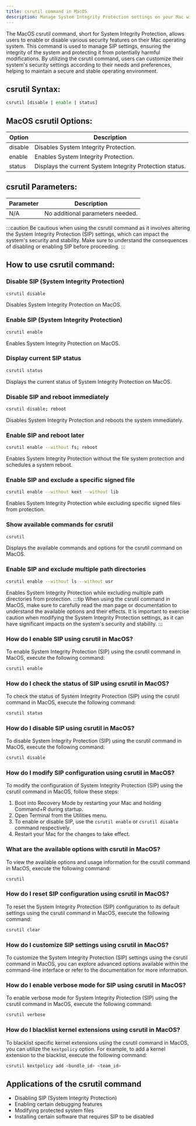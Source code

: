 ```yaml
---
title: csrutil command in MacOS
description: Manage System Integrity Protection settings on your Mac with the csrutil command. Enable or disable SIP to customize your system security.
---
```


The MacOS csrutil command, short for System Integrity Protection, allows users to enable or disable various security features on their Mac operating system. This command is used to manage SIP settings, ensuring the integrity of the system and protecting it from potentially harmful modifications. By utilizing the csrutil command, users can customize their system's security settings according to their needs and preferences, helping to maintain a secure and stable operating environment.
## csrutil Syntax:
```bash
csrutil [disable | enable | status]
```

## MacOS csrutil Options:
| Option  | Description                            |
|---------|----------------------------------------|
| disable | Disables System Integrity Protection.  |
| enable  | Enables System Integrity Protection.   |
| status  | Displays the current System Integrity Protection status. |

## csrutil Parameters:
| Parameter | Description                       |
|-----------|-----------------------------------|
| N/A       | No additional parameters needed.  |

:::caution
Be cautious when using the csrutil command as it involves altering the System Integrity Protection (SIP) settings, which can impact the system's security and stability. Make sure to understand the consequences of disabling or enabling SIP before proceeding.
:::
## How to use csrutil command:
### Disable SIP (System Integrity Protection)
```bash
csrutil disable
```
Disables System Integrity Protection on MacOS.

### Enable SIP (System Integrity Protection)
```bash
csrutil enable
```
Enables System Integrity Protection on MacOS.

### Display current SIP status
```bash
csrutil status
```
Displays the current status of System Integrity Protection on MacOS.

### Disable SIP and reboot immediately
```bash
csrutil disable; reboot
```
Disables System Integrity Protection and reboots the system immediately.

### Enable SIP and reboot later
```bash
csrutil enable --without fs; reboot
```
Enables System Integrity Protection without the file system protection and schedules a system reboot.

### Enable SIP and exclude a specific signed file
```bash
csrutil enable --without kext --without lib
```
Enables System Integrity Protection while excluding specific signed files from protection.

### Show available commands for csrutil
```bash
csrutil
```
Displays the available commands and options for the csrutil command on MacOS.

### Enable SIP and exclude multiple path directories
```bash
csrutil enable --without ls --without usr
```
Enables System Integrity Protection while excluding multiple path directories from protection.
:::tip
When using the csrutil command in MacOS, make sure to carefully read the man page or documentation to understand the available options and their effects. It is important to exercise caution when modifying the System Integrity Protection settings, as it can have significant impacts on the system's security and stability.
:::

### How do I enable SIP using csrutil in MacOS?
To enable System Integrity Protection (SIP) using the csrutil command in MacOS, execute the following command:
```bash
csrutil enable
```

### How do I check the status of SIP using csrutil in MacOS?
To check the status of System Integrity Protection (SIP) using the csrutil command in MacOS, execute the following command:
```bash
csrutil status
```

### How do I disable SIP using csrutil in MacOS?
To disable System Integrity Protection (SIP) using the csrutil command in MacOS, execute the following command:
```bash
csrutil disable
```

### How do I modify SIP configuration using csrutil in MacOS?
To modify the configuration of System Integrity Protection (SIP) using the csrutil command in MacOS, follow these steps:
1. Boot into Recovery Mode by restarting your Mac and holding Command+R during startup.
2. Open Terminal from the Utilities menu.
3. To enable or disable SIP, use the `csrutil enable` or `csrutil disable` command respectively.
4. Restart your Mac for the changes to take effect.

### What are the available options with csrutil in MacOS?
To view the available options and usage information for the csrutil command in MacOS, execute the following command:
```bash
csrutil
```

### How do I reset SIP configuration using csrutil in MacOS?
To reset the System Integrity Protection (SIP) configuration to its default settings using the csrutil command in MacOS, execute the following command:
```bash
csrutil clear
```

### How do I customize SIP settings using csrutil in MacOS?
To customize the System Integrity Protection (SIP) settings using the csrutil command in MacOS, you can explore advanced options available within the command-line interface or refer to the documentation for more information.

### How do I enable verbose mode for SIP using csrutil in MacOS?
To enable verbose mode for System Integrity Protection (SIP) using the csrutil command in MacOS, execute the following command:
```bash
csrutil verbose
```

### How do I blacklist kernel extensions using csrutil in MacOS?
To blacklist specific kernel extensions using the csrutil command in MacOS, you can utilize the `kextpolicy` option. For example, to add a kernel extension to the blacklist, execute the following command:
```bash
csrutil kextpolicy add <bundle_id> <team_id>
```

## Applications of the csrutil command

- Disabling SIP (System Integrity Protection)
- Enabling certain debugging features
- Modifying protected system files
- Installing certain software that requires SIP to be disabled